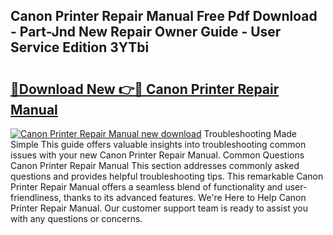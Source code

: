 ## Canon Printer Repair Manual Free Pdf Download - Part-Jnd New Repair Owner Guide - User Service Edition 3YTbi

# <h2><a href="http://bc8346.oget.top/?id=Canon+Printer+Repair+Manual">🔗Download New 👉🔴 Canon Printer Repair Manual</a></h2>

[![Canon Printer Repair Manual new download](https://i.imgur.com/5g1atiW.png)](http://bc8346.oget.top/?id=Canon+Printer+Repair+Manual)
Troubleshooting Made Simple This guide offers valuable insights into troubleshooting common issues with your new Canon Printer Repair Manual. Common Questions Canon Printer Repair Manual This section addresses commonly asked questions and provides helpful troubleshooting tips. This remarkable Canon Printer Repair Manual offers a seamless blend of functionality and user-friendliness, thanks to its advanced features. We're Here to Help Canon Printer Repair Manual. Our customer support team is ready to assist you with any questions or concerns.
